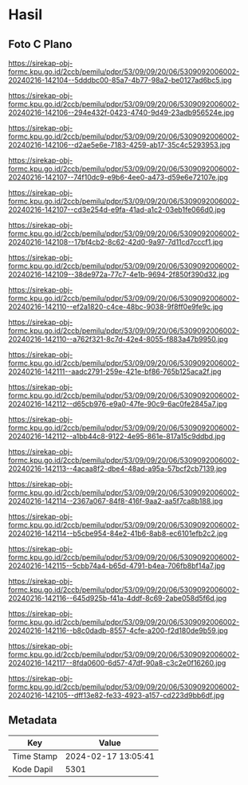 # Hasil

## Foto C Plano

https://sirekap-obj-formc.kpu.go.id/2ccb/pemilu/pdpr/53/09/09/20/06/5309092006002-20240216-142104--5dddbc00-85a7-4b77-98a2-be0127ad6bc5.jpg

https://sirekap-obj-formc.kpu.go.id/2ccb/pemilu/pdpr/53/09/09/20/06/5309092006002-20240216-142106--294e432f-0423-4740-9d49-23adb956524e.jpg

https://sirekap-obj-formc.kpu.go.id/2ccb/pemilu/pdpr/53/09/09/20/06/5309092006002-20240216-142106--d2ae5e6e-7183-4259-ab17-35c4c5293953.jpg

https://sirekap-obj-formc.kpu.go.id/2ccb/pemilu/pdpr/53/09/09/20/06/5309092006002-20240216-142107--74f10dc9-e9b6-4ee0-a473-d59e6e72107e.jpg

https://sirekap-obj-formc.kpu.go.id/2ccb/pemilu/pdpr/53/09/09/20/06/5309092006002-20240216-142107--cd3e254d-e9fa-41ad-a1c2-03eb1fe066d0.jpg

https://sirekap-obj-formc.kpu.go.id/2ccb/pemilu/pdpr/53/09/09/20/06/5309092006002-20240216-142108--17bf4cb2-8c62-42d0-9a97-7d11cd7cccf1.jpg

https://sirekap-obj-formc.kpu.go.id/2ccb/pemilu/pdpr/53/09/09/20/06/5309092006002-20240216-142109--38de972a-77c7-4e1b-9694-2f850f390d32.jpg

https://sirekap-obj-formc.kpu.go.id/2ccb/pemilu/pdpr/53/09/09/20/06/5309092006002-20240216-142110--ef2a1820-c4ce-48bc-9038-9f8ff0e9fe9c.jpg

https://sirekap-obj-formc.kpu.go.id/2ccb/pemilu/pdpr/53/09/09/20/06/5309092006002-20240216-142110--a762f321-8c7d-42e4-8055-f883a47b9950.jpg

https://sirekap-obj-formc.kpu.go.id/2ccb/pemilu/pdpr/53/09/09/20/06/5309092006002-20240216-142111--aadc2791-259e-421e-bf86-765b125aca2f.jpg

https://sirekap-obj-formc.kpu.go.id/2ccb/pemilu/pdpr/53/09/09/20/06/5309092006002-20240216-142112--d65cb976-e9a0-47fe-90c9-6ac0fe2845a7.jpg

https://sirekap-obj-formc.kpu.go.id/2ccb/pemilu/pdpr/53/09/09/20/06/5309092006002-20240216-142112--a1bb44c8-9122-4e95-861e-817a15c9ddbd.jpg

https://sirekap-obj-formc.kpu.go.id/2ccb/pemilu/pdpr/53/09/09/20/06/5309092006002-20240216-142113--4acaa8f2-dbe4-48ad-a95a-57bcf2cb7139.jpg

https://sirekap-obj-formc.kpu.go.id/2ccb/pemilu/pdpr/53/09/09/20/06/5309092006002-20240216-142114--2367a067-84f8-416f-9aa2-aa5f7ca8b188.jpg

https://sirekap-obj-formc.kpu.go.id/2ccb/pemilu/pdpr/53/09/09/20/06/5309092006002-20240216-142114--b5cbe954-84e2-41b6-8ab8-ec6101efb2c2.jpg

https://sirekap-obj-formc.kpu.go.id/2ccb/pemilu/pdpr/53/09/09/20/06/5309092006002-20240216-142115--5cbb74a4-b65d-4791-b4ea-706fb8bf14a7.jpg

https://sirekap-obj-formc.kpu.go.id/2ccb/pemilu/pdpr/53/09/09/20/06/5309092006002-20240216-142116--645d925b-f41a-4ddf-8c69-2abe058d5f6d.jpg

https://sirekap-obj-formc.kpu.go.id/2ccb/pemilu/pdpr/53/09/09/20/06/5309092006002-20240216-142116--b8c0dadb-8557-4cfe-a200-f2d180de9b59.jpg

https://sirekap-obj-formc.kpu.go.id/2ccb/pemilu/pdpr/53/09/09/20/06/5309092006002-20240216-142117--8fda0600-6d57-47df-90a8-c3c2e0f16260.jpg

https://sirekap-obj-formc.kpu.go.id/2ccb/pemilu/pdpr/53/09/09/20/06/5309092006002-20240216-142105--dff13e82-fe33-4923-a157-cd223d9bb6df.jpg


## Metadata

| Key        | Value               |
| ---------- | ------------------- |
| Time Stamp | 2024-02-17 13:05:41 |
| Kode Dapil | 5301                |



